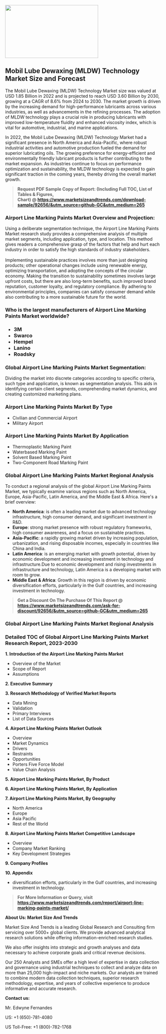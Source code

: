 <p><img class="alignnone size-medium wp-image-20088" src="https://ffe5etoiles.com/wp-content/uploads/2024/12/MST1-300x171.png" alt="" width="300" height="171" /></p><h2>Mobil Lube Dewaxing (MLDW) Technology Market Size and Forecast</h2><p>The Mobil Lube Dewaxing (MLDW) Technology Market size was valued at USD 1.85 Billion in 2022 and is projected to reach USD 3.60 Billion by 2030, growing at a CAGR of 8.6% from 2024 to 2030. The market growth is driven by the increasing demand for high-performance lubricants across various industries, as well as advancements in the refining processes. The adoption of MLDW technology plays a crucial role in producing lubricants with improved low-temperature fluidity and enhanced viscosity index, which is vital for automotive, industrial, and marine applications.</p><p>In 2022, the Mobil Lube Dewaxing (MLDW) Technology Market had a significant presence in North America and Asia-Pacific, where robust industrial activities and automotive production fueled the demand for superior lubricating oils. The growing preference for energy-efficient and environmentally friendly lubricant products is further contributing to the market expansion. As industries continue to focus on performance optimization and sustainability, the MLDW technology is expected to gain significant traction in the coming years, thereby driving the overall market growth.</p></p><blockquote id="" class=""><strong>Request PDF Sample Copy of Report: (Including Full TOC, List of Tables &amp; Figures, Chart)&nbsp;@&nbsp;<strong><a href="https://www.marketsizeandtrends.com/download-sample/92656/&utm_source=github-GC&utm_medium=265" target="_blank">https://www.marketsizeandtrends.com/download-sample/92656/&utm_source=github-GC&utm_medium=265</a></strong></strong></blockquote><h3 id="" class="">Airport Line Marking Paints Market&nbsp;Overview and Projection:</h3><p id="" class="">Using a deliberate segmentation technique, the Airport Line Marking Paints Market research study provides a comprehensive analysis of multiple market segments, including application, type, and location. This method gives readers a comprehensive grasp of the factors that help and hurt each industry in order to satisfy the high standards of industry stakeholders. <br /> <br />Implementing sustainable practices involves more than just designing products; other operational changes include using renewable energy, optimizing transportation, and adopting the concepts of the circular economy. Making the transition to sustainability sometimes involves large upfront costs, but there are also long-term benefits, such improved brand reputation, customer loyalty, and regulatory compliance. By adhering to environmental principles, companies can satisfy consumer demand while also contributing to a more sustainable future for the world.</p><h3 id="" class="">Who is the largest manufacturers of&nbsp;Airport Line Marking Paints Market worldwide?</h3><h3 class=""><p><ul><li>3M </li><li> Swarco </li><li> Hempel </li><li> Lanino </li><li> Roadsky</li></ul></p></h3><h3 id="" class="">Global&nbsp;Airport Line Marking Paints Market Segmentation:</h3><p id="" class="">Dividing the market into discrete categories according to specific criteria, such type and application, is known as segmentation analysis. This aids in identifying certain client segments, comprehending market dynamics, and creating customized marketing plans.</p><h3 id="" class="">Airport Line Marking Paints Market&nbsp;By Type</h3><p><p><ul><li>Civilian and Commercial Airport </li><li> Military Airport</p></li></ul></p></p><h3 id="" class="">Airport Line Marking Paints Market&nbsp;By Application</h3><p class=""><p><ul><li>Thermoplastic Marking Paint </li><li> Waterbased Marking Paint </li><li> Solvent Based Marking Paint </li><li> Two-Component Road Marking Paint</li></ul></p></p><h3 id="" class="">Global Airport Line Marking Paints Market Regional Analysis</h3><p id="" class="">To conduct a regional analysis of the global Airport Line Marking Paints Market, we typically examine various regions such as North America, Europe, Asia-Pacific, Latin America, and the Middle East &amp; Africa. Here's a brief overview:</p><ul><li><strong>North America</strong>: is often a leading market due to advanced technology infrastructure, high consumer demand, and significant investment in R&amp;D.</li><li><strong>Europe</strong>: strong market presence with robust regulatory frameworks, high consumer awareness, and a focus on sustainable practices.</li><li><strong>Asia-Pacific</strong>: a rapidly growing market driven by increasing population, urbanization, and rising disposable incomes, especially in countries like China and India.</li><li><strong>Latin America</strong>: is an emerging market with growth potential, driven by economic development and increasing investment in technology and infrastructure.Due to economic development and rising investments in infrastructure and technology, Latin America is a developing market with room to grow.</li><li><strong>Middle East &amp; Africa</strong>: Growth in this region is driven by economic diversification efforts, particularly in the Gulf countries, and increasing investment in technology.</li></ul><blockquote id="" class=""><strong>Get a Discount On The Purchase Of This Report @ <strong><a href="https://www.marketsizeandtrends.com/ask-for-discount/92656/&utm_source=github-GC&utm_medium=265" target="_blank">https://www.marketsizeandtrends.com/ask-for-discount/92656/&utm_source=github-GC&utm_medium=265</a></strong></strong></blockquote><h3 id="" class="">Global Airport Line Marking Paints Market Regional Analysis</h3><h3 id="" class="">Detailed TOC of Global Airport Line Marking Paints Market Research Report, 2023-2030</h3><p id="" class=""><strong>1. Introduction of the Airport Line Marking Paints Market</strong></p><ul><li>Overview of the Market</li><li>Scope of Report</li><li>Assumptions</li></ul><p id="" class=""><strong>2. Executive Summary</strong></p><p id="" class=""><strong>3. Research Methodology of Verified Market Reports</strong></p><ul><li>Data Mining</li><li>Validation</li><li>Primary Interviews</li><li>List of Data Sources</li></ul><p id="" class=""><strong>4. Airport Line Marking Paints Market Outlook</strong></p><ul><li>Overview</li><li>Market Dynamics</li><li>Drivers</li><li>Restraints</li><li>Opportunities</li><li>Porters Five Force Model</li><li>Value Chain Analysis</li></ul><p id="" class=""><strong>5. Airport Line Marking Paints Market, By Product</strong></p><p id="" class=""><strong>6. Airport Line Marking Paints Market, By Application</strong></p><p id="" class=""><strong>7. Airport Line Marking Paints Market, By Geography</strong></p><ul><li>North America</li><li>Europe</li><li>Asia Pacific</li><li>Rest of the World</li></ul><p id="" class=""><strong>8. Airport Line Marking Paints Market Competitive Landscape</strong></p><ul><li>Overview</li><li>Company Market Ranking</li><li>Key Development Strategies</li></ul><p id="" class=""><strong>9. Company Profiles</strong></p><p id="" class=""><strong>10. Appendix</strong></p><ul><li>diversification efforts, particularly in the Gulf countries, and increasing investment in technology.</li></ul><blockquote id="" class=""><strong>For More Information or Query, visit <strong><strong><a href="https://www.marketsizeandtrends.com/report/airport-line-marking-paints-market/" target="_blank">https://www.marketsizeandtrends.com/report/airport-line-marking-paints-market/</a></strong></strong></strong></blockquote><p id="" class=""><strong>About Us: Market Size And Trends</strong></p><p id="" class="">Market Size And Trends is a leading Global Research and Consulting firm servicing over 5000+ global clients. We provide advanced analytical research solutions while offering information-enriched research studies.</p><p id="" class="">We also offer insights into strategic and growth analyses and data necessary to achieve corporate goals and critical revenue decisions.</p><p id="" class="">Our 250 Analysts and SMEs offer a high level of expertise in data collection and governance using industrial techniques to collect and analyze data on more than 25,000 high-impact and niche markets. Our analysts are trained to combine modern data collection techniques, superior research methodology, expertise, and years of collective experience to produce informative and accurate research.</p><p id="" class=""><strong>Contact us:</strong></p><p id="" class="">Mr. Edwyne Fernandes</p><p id="" class="">US: +1 (650)-781-4080</p><p id="" class="">US Toll-Free: +1 (800)-782-1768</p>
